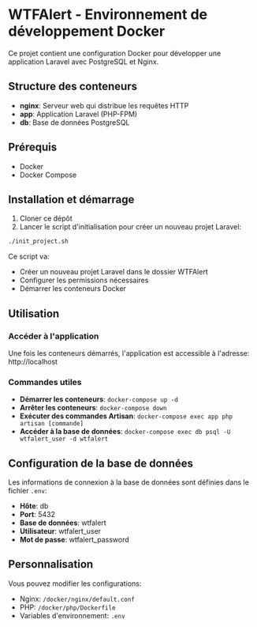 # WTFAlert - Environnement de développement Docker

Ce projet contient une configuration Docker pour développer une application Laravel avec PostgreSQL et Nginx.

## Structure des conteneurs

- **nginx**: Serveur web qui distribue les requêtes HTTP
- **app**: Application Laravel (PHP-FPM)
- **db**: Base de données PostgreSQL

## Prérequis

- Docker
- Docker Compose

## Installation et démarrage

1. Cloner ce dépôt
2. Lancer le script d'initialisation pour créer un nouveau projet Laravel:

```bash
./init_project.sh
```

Ce script va:
- Créer un nouveau projet Laravel dans le dossier WTFAlert
- Configurer les permissions nécessaires
- Démarrer les conteneurs Docker

## Utilisation

### Accéder à l'application

Une fois les conteneurs démarrés, l'application est accessible à l'adresse:
http://localhost

### Commandes utiles

- **Démarrer les conteneurs**: `docker-compose up -d`
- **Arrêter les conteneurs**: `docker-compose down`
- **Exécuter des commandes Artisan**: `docker-compose exec app php artisan [commande]`
- **Accéder à la base de données**: `docker-compose exec db psql -U wtfalert_user -d wtfalert`

## Configuration de la base de données

Les informations de connexion à la base de données sont définies dans le fichier `.env`:

- **Hôte**: db
- **Port**: 5432
- **Base de données**: wtfalert
- **Utilisateur**: wtfalert_user
- **Mot de passe**: wtfalert_password

## Personnalisation

Vous pouvez modifier les configurations:
- Nginx: `/docker/nginx/default.conf`
- PHP: `/docker/php/Dockerfile`
- Variables d'environnement: `.env`
